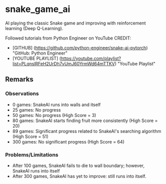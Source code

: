 # snake_game_ai

AI playing the classic Snake game and improving with reinforcement learning (Deep Q-Learning).


Followed tutorials from Python Engineer on YouTube
CREDIT:
- [GITHUB] (https://github.com/python-engineer/snake-ai-pytorch) "GitHub: Python Engineer"
- [YOUTUBE PLAYLIST] (https://youtube.com/playlist?list=PLqnslRFeH2UrDh7vUmJ60YrmWd64mTTKV) "YouTube Playlist"

## Remarks

### Observations
- 0 games: SnakeAI runs into walls and itself
- 25 games: No progress
- 50 games: No progress (High Score = 3)
- 80 games: SnakeAI starts finding fruit more consistently (High Score = 20)
- 89 games: Significant progress related to SnakeAI's searching algorithm (High Score = 51)
- 300 games: No significant progress (High Score = 64)

### Problems/Limitations
- After 100 games, SnakeAI fails to die to wall boundary; however, SnakeAI runs into itself
- After 300 games, SnakeAI has yet to improve: still runs into itself.


